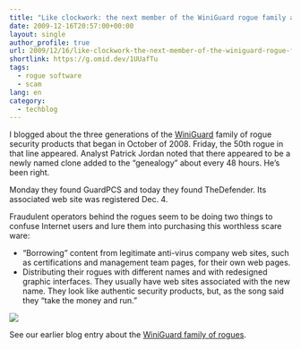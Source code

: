 ```yaml
---
title: "Like clockwork: the next member of the WiniGuard rogue family appears"
date: 2009-12-16T20:57:00+00:00
layout: single
author_profile: true
url: 2009/12/16/like-clockwork-the-next-member-of-the-winiguard-rogue-family-appears/
shortlink: https://g.omid.dev/1UUafTu
tags:
  - rogue software
  - scam
lang: en
category: 
  - techblog
---
```

I blogged about the three generations of the [WiniGuard](http://sites.google.com/site/boelectronic/computer/malware/list-of-common-malwares/winiguard) family of rogue security products that began in October of 2008. Friday, the 50th rogue in that line appeared. Analyst Patrick Jordan noted that there appeared to be a newly named clone added to the “genealogy” about every 48 hours. He’s been right.

Monday they found GuardPCS and today they found TheDefender. Its associated web site was registered Dec. 4.

Fraudulent operators behind the rogues seem to be doing two things to confuse Internet users and lure them into purchasing this worthless scare ware:

  * “Borrowing” content from legitimate anti-virus company web sites, such as certifications and management team pages, for their own web pages.
  * Distributing their rogues with different names and with redesigned graphic interfaces. They usually have web sites associated with the new name. They look like authentic security products, but, as the song said they “take the money and run.”

[![](http://1.bp.blogspot.com/_vaUVXcmC3OI/SylCI5mWzSI/AAAAAAAAAXk/YdRzFd3GKc0/s400/TheDefend+FakeSmoke_GUI.jpg)](http://1.bp.blogspot.com/_vaUVXcmC3OI/SylCI5mWzSI/AAAAAAAAAXk/YdRzFd3GKc0/s1600-h/TheDefend+FakeSmoke_GUI.jpg)

See our earlier blog entry about the [WiniGuard family of rogues](http://boelectronic.blogspot.com/2009/12/biggest-rogue-family.html).